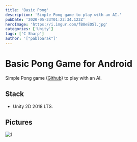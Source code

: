 ```yaml
---
title: 'Basic Pong'
description: 'Simple Pong game to play with an AI.'
pubDate: '2020-05-23T01:22:34.123Z'
heroImage: 'https://i.imgur.com/fB8eEOSl.jpg'
categories: ['Unity']
tags: ['C Sharp']
author: '["pabloarak"]'
---
```


# Basic Pong Game for Android

Simple Pong game ([Github](https://github.com/pabloarak/BasicPong)) to play with an AI.

## Stack

- Unity 2D 2018 LTS.

## Pictures

![1](https://i.imgur.com/b3bv7UD.png)